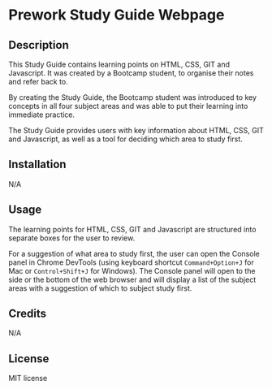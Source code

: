 # Prework Study Guide Webpage

## Description

This Study Guide contains learning points on HTML, CSS, GIT and Javascript. It was created by a Bootcamp student, to organise their notes and refer back to.

By creating the Study Guide, the Bootcamp student was introduced to key concepts in all four subject areas and was able to put their learning into immediate practice.

The Study Guide provides users with key information about HTML, CSS, GIT and Javascript, as well as a tool for deciding which area to study first.

## Installation

N/A

## Usage

The learning points for HTML, CSS, GIT and Javascript are structured into separate boxes for the user to review.

For a suggestion of what area to study first, the user can open the Console panel in Chrome DevTools (using keyboard shortcut `Command+Option+J` for Mac or `Control+Shift+J` for Windows). The Console panel will open to the side or the bottom of the web browser and will display a list of the subject areas with a suggestion of which to subject study first.

## Credits

N/A

## License

MIT license

